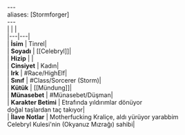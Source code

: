 ---<br>aliases: [Stormforger]<br>---<br>|  |  |<br>|---|---|<br>| **İsim** | Tinrel|<br>| **Soyadı** | [[Celebryl]]|<br>| **Hizip** | |<br>| **Cinsiyet** | Kadın|<br>| **Irk** | #Race/HighElf|<br>| **Sınıf** | #Class/Sorcerer (Storm)|<br>| **Kütük** | [[Mündung]]|<br>| **Münasebet** | #Münasebet/Düşman|<br>| **Karakter Betimi** | Etrafında yıldırımlar dönüyor<br>doğal taşlardan taç takıyor|<br>| **İlave Notlar** | Motherfucking Kraliçe, aldı yürüyor yarabbim<br>Celebryl Kulesi'nin (Okyanuz Mızrağı) sahibi|<br>